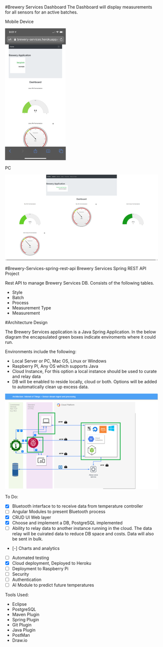 #Brewery Services Dashboard
The Dashboard will display measurements for all sensors for an active batches.

Mobile Device

<img src="https://github.com/jslawinsk/brewery-services/blob/master/documentation/MobileDashboard.png" width="200">

PC

<img src="https://github.com/jslawinsk/brewery-services/blob/master/documentation/PcDashboard.png" width="650">

#Brewery-Services-spring-rest-api
Brewery Services Spring REST API Project

Rest API to manage Brewery Services DB. 
Consists of the following tables.
- Style
- Batch
- Process
- Measurement Type
- Measurement

#Architecture Design

The Brewery Services application is a Java Spring Application. In the below diagram the encapsulated green boxes indicate enviroments where it could run. 

Environments include the following:
- Local Server or PC, Mac OS, Linux or Windows
- Raspberry PI, Any OS which supports Java
- Cloud Instance, For this option a local instance should be used to curate and relay data
- DB will be enabled to reside locally, cloud or both. Options will be added to automatically clean up excess data. 

 ![Architecture Diagram](https://github.com/jslawinsk/brewery-services/blob/master/documentation/BrewTechDiagSpringApp.png)

To Do:
- [X] Bluetooth interface to to receive data from temperature controller
- [ ] Angular Modules to present Bluetooth process
- [X] CRUD UI Web layer
- [X] Choose and implement a DB, PostgreSQL implemented
- [ ] Ability to relay data to another instance running in the cloud. The data relay will be cuirated data to reduce DB space and costs. Data will also be sent in bulk.
- [-] Charts and analytics
- [ ] Automated testing
- [X] Cloud deployment, Deployed to Heroku
- [ ] Deployment to Raspberry Pi
- [ ] Security
- [ ] Authentication
- [ ] AI Module to predict future temperatures

Tools Used:
- Eclipse
- PostgreSQL
- Maven Plugin 
- Spring Plugin
- Git Plugin
- Java Plugin
- PostMan
- Draw.io
